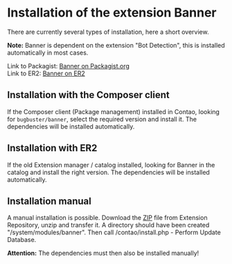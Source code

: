 # Installation of the extension Banner

There are currently several types of installation, here a short overview.

**Note:** Banner is dependent on the extension "Bot Detection", this is installed automatically in most cases.

Link to Packagist: [Banner on Packagist.org][1]<br>
Link to ER2: [Banner on ER2][2]

## Installation with the Composer client

If the Composer client (Package management) installed in Contao, looking for `bugbuster/banner`, select the required version and install it.
The dependencies will be installed automatically.

## Installation with ER2

If the old Extension manager / catalog installed, looking for Banner in the catalog and install the right version.
The dependencies will be installed automatically.

## Installation manual

A manual installation is possible. Download the [ZIP][2] file from Extension Repository, unzip and transfer it.
A directory should have been created "/system/modules/banner".
Then call /contao/install.php - Perform Update Database.

**Attention:** The dependencies must then also be installed manually!

[1]: https://packagist.org/packages/bugbuster/banner
[2]: https://contao.org/en/extension-list/view/banner.html
